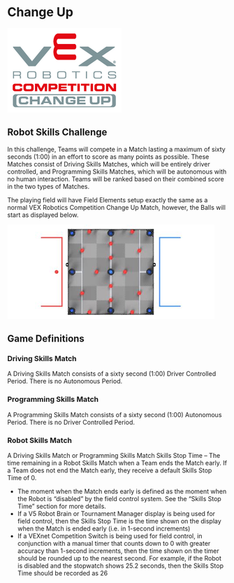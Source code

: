 # Change Up

![changeup](./images/VRCChangeUp-1000px.jpg)

## Robot Skills Challenge

In this challenge, Teams will compete in a Match lasting a maximum of sixty seconds (1:00) in an effort to score as many points as possible. These Matches consist of Driving Skills Matches, which will be entirely driver controlled, and Programming Skills Matches, which will be autonomous with no human interaction. Teams will be ranked based on their combined score in the two types of Matches.

The playing field will have Field Elements setup exactly the same as a normal VEX Robotics Competition Change Up Match, however, the Balls will start as displayed below.

![field](./images/fieldset1.jpg)

## Game Definitions

### Driving Skills Match

A Driving Skills Match consists of a sixty second (1:00) Driver Controlled Period. There is no Autonomous Period.

### Programming Skills Match

A Programming Skills Match consists of a sixty second (1:00) Autonomous Period. There is no Driver Controlled Period.

### Robot Skills Match

A Driving Skills Match or Programming Skills Match Skills Stop Time – The time remaining in a Robot Skills Match when a Team ends the Match early. If a Team does not end the Match early, they receive a default Skills Stop Time of 0.

* The moment when the Match ends early is defined as the moment when the Robot is “disabled” by the field control system. See the “Skills Stop Time” section for more details.
* If a V5 Robot Brain or Tournament Manager display is being used for field control, then the Skills Stop Time is the time shown on the display when the Match is ended early (i.e. in 1-second increments)
* If a VEXnet Competition Switch is being used for field control, in conjunction with a manual timer that counts down to 0 with greater accuracy than 1-second increments, then the time shown on the timer should be rounded up to the nearest second. For example, if the Robot is disabled and the stopwatch shows 25.2 seconds, then the Skills Stop Time should be recorded as 26
